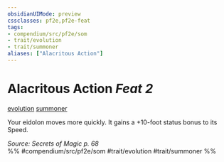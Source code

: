 ```yaml
---
obsidianUIMode: preview
cssclasses: pf2e,pf2e-feat
tags:
- compendium/src/pf2e/som
- trait/evolution
- trait/summoner
aliases: ["Alacritous Action"]
---
```

# Alacritous Action  *Feat 2*  
[evolution](rules/traits/evolution-som.md "Evolution Feat Trait")  [summoner](rules/traits/summoner-som.md "Summoner Class Trait")  


Your eidolon moves more quickly. It gains a +10-foot status bonus to its Speed.

*Source: Secrets of Magic p. 68*  
%% #compendium/src/pf2e/som #trait/evolution #trait/summoner %%